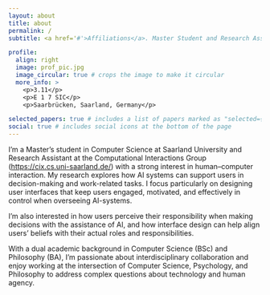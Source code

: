 ```yaml
---
layout: about
title: about
permalink: /
subtitle: <a href='#'>Affiliations</a>. Master Student and Research Assistant

profile:
  align: right
  image: prof_pic.jpg
  image_circular: true # crops the image to make it circular
  more_info: >
    <p>3.11</p>
    <p>E 1 7 SIC</p>
    <p>Saarbrücken, Saarland, Germany</p>

selected_papers: true # includes a list of papers marked as "selected={true}"
social: true # includes social icons at the bottom of the page
---
```

I’m a Master’s student in Computer Science at Saarland University and Research Assistant at the Computational Interactions Group (https://cix.cs.uni-saarland.de/) with a strong interest in human–computer interaction. My research explores how AI systems can support users in decision-making and work-related tasks. I focus particularly on designing user interfaces that keep users engaged, motivated, and effectively in control when overseeing AI-systems. 

I’m also interested in how users perceive their responsibility when making decisions with the assistance of AI, and how interface design can help align users’ beliefs with their actual roles and responsibilities.

With a dual academic background in Computer Science (BSc) and Philosophy (BA), I’m passionate about interdisciplinary collaboration and enjoy working at the intersection of Computer Science, Psychology, and Philosophy to address complex questions about technology and human agency.
